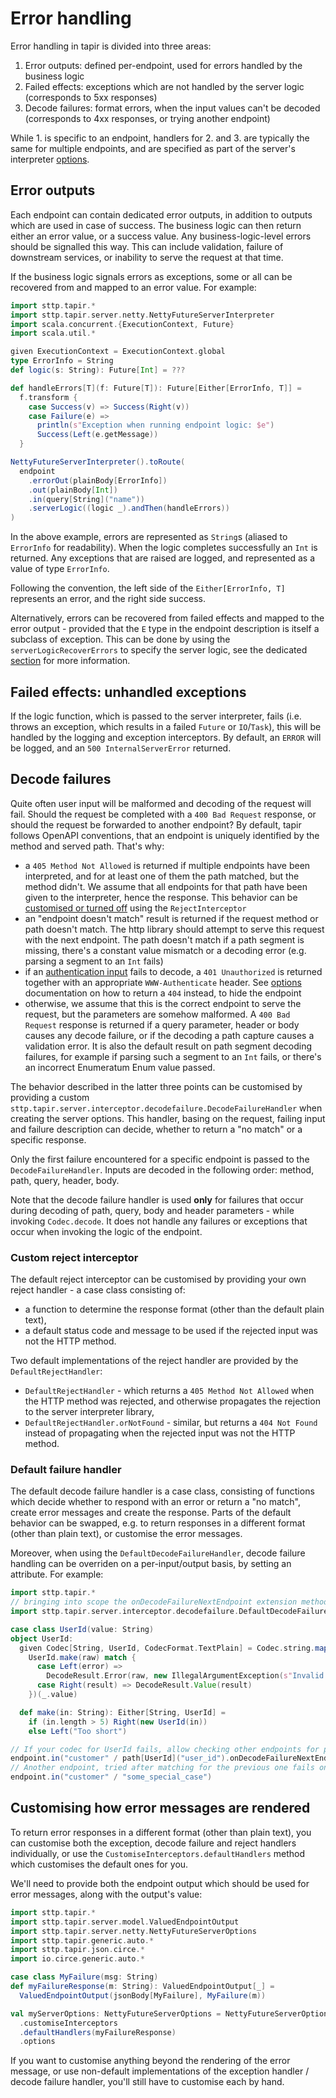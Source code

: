 # Error handling

Error handling in tapir is divided into three areas:

1. Error outputs: defined per-endpoint, used for errors handled by the business logic
2. Failed effects: exceptions which are not handled by the server logic (corresponds to 5xx responses)
3. Decode failures: format errors, when the input values can't be decoded (corresponds to 4xx responses, or
   trying another endpoint)

While 1. is specific to an endpoint, handlers for 2. and 3. are typically the same for multiple endpoints, and are
specified as part of the server's interpreter [options](options.md).

## Error outputs

Each endpoint can contain dedicated error outputs, in addition to outputs which are used in case of success. The
business logic can then return either an error value, or a success value. Any business-logic-level errors should
be signalled this way. This can include validation, failure of downstream services, or inability to serve the request
at that time.

If the business logic signals errors as exceptions, some or all can be recovered from and mapped to an error value.
For example:

```scala
import sttp.tapir.*
import sttp.tapir.server.netty.NettyFutureServerInterpreter
import scala.concurrent.{ExecutionContext, Future}
import scala.util.*

given ExecutionContext = ExecutionContext.global
type ErrorInfo = String
def logic(s: String): Future[Int] = ???

def handleErrors[T](f: Future[T]): Future[Either[ErrorInfo, T]] =
  f.transform {
    case Success(v) => Success(Right(v))
    case Failure(e) =>
      println(s"Exception when running endpoint logic: $e")
      Success(Left(e.getMessage))
  }

NettyFutureServerInterpreter().toRoute(
  endpoint
    .errorOut(plainBody[ErrorInfo])
    .out(plainBody[Int])
    .in(query[String]("name"))
    .serverLogic((logic _).andThen(handleErrors))
)
```

In the above example, errors are represented as `String`s (aliased to `ErrorInfo` for readability). When the
logic completes successfully an `Int` is returned. Any exceptions that are raised are logged, and represented as a
value of type `ErrorInfo`.

Following the convention, the left side of the `Either[ErrorInfo, T]` represents an error, and the right side success.

Alternatively, errors can be recovered from failed effects and mapped to the error output - provided that the `E` type
in the endpoint description is itself a subclass of exception. This can be done by using the `serverLogicRecoverErrors` 
to specify the server logic, see the dedicated [section](logic.md) for more information.

## Failed effects: unhandled exceptions

If the logic function, which is passed to the server interpreter, fails (i.e. throws an exception, which results in
a failed `Future` or `IO`/`Task`), this will be handled by the logging and exception interceptors. By default, an
`ERROR` will be logged, and an `500 InternalServerError` returned.

## Decode failures

Quite often user input will be malformed and decoding of the request will fail. Should the request be completed with a
`400 Bad Request` response, or should the request be forwarded to another endpoint? By default, tapir follows OpenAPI
conventions, that an endpoint is uniquely identified by the method and served path. That's why:

- a `405 Method Not Allowed` is returned if multiple endpoints have been interpreted, and for at least one of them
  the path matched, but the method didn't. We assume that all endpoints for that path have been given to the
  interpreter, hence the response. This behavior can be [customised or turned off](#custom-reject-interceptor) using the `RejectInterceptor`
- an "endpoint doesn't match" result is returned if the request method or path doesn't match. The http library should
  attempt to serve this request with the next endpoint. The path doesn't match if a path segment is missing, there's
  a constant value mismatch or a decoding error (e.g. parsing a segment to an `Int` fails)
- if an [authentication input](../endpoint/security.md) fails to decode, a `401 Unauthorized` is returned together with
  an appropriate `WWW-Authenticate` header. See [options](options.md) documentation on how to return a `404` instead,
  to hide the endpoint
- otherwise, we assume that this is the correct endpoint to serve the request, but the parameters are somehow
  malformed. A `400 Bad Request` response is returned if a query parameter, header or body causes any decode failure,
  or if the decoding a path capture causes a validation error. It is also the default result on path segment decoding failures,
  for example if parsing such a segment to an `Int` fails, or there's an incorrect Enumeratum Enum value passed.

The behavior described in the latter three points can be customised by providing a custom
`sttp.tapir.server.interceptor.decodefailure.DecodeFailureHandler` when creating the server options. This handler, basing on the request,
failing input and failure description can decide, whether to return a "no match" or a specific response.

Only the first failure encountered for a specific endpoint is passed to the `DecodeFailureHandler`. Inputs are decoded
in the following order: method, path, query, header, body.

Note that the decode failure handler is used **only** for failures that occur during decoding of path, query, body
and header parameters - while invoking `Codec.decode`. It does not handle any failures or exceptions that occur
when invoking the logic of the endpoint.

### Custom reject interceptor

The default reject interceptor can be customised by providing your own reject handler - a case class consisting of:

- a function to determine the response format (other than the default plain text),
- a default status code and message to be used if the rejected input was not the HTTP method.

Two default implementations of the reject handler are provided by the `DefaultRejectHandler`:

- `DefaultRejectHandler` - which returns a `405 Method Not Allowed` when the HTTP method was rejected, and otherwise 
  propagates the rejection to the server interpreter library,
- `DefaultRejectHandler.orNotFound` - similar, but returns a `404 Not Found` instead of propagating when the rejected 
  input was not the HTTP method.

### Default failure handler

The default decode failure handler is a case class, consisting of functions which decide whether to respond with
an error or return a "no match", create error messages and create the response. Parts of the default behavior can be
swapped, e.g. to return responses in a different format (other than plain text), or customise the error messages.

Moreover, when using the `DefaultDecodeFailureHandler`, decode failure handling can be overriden on a per-input/output
basis, by setting an attribute. For example:

```scala
import sttp.tapir.*
// bringing into scope the onDecodeFailureNextEndpoint extension method
import sttp.tapir.server.interceptor.decodefailure.DefaultDecodeFailureHandler.OnDecodeFailure.*

case class UserId(value: String)
object UserId:
  given Codec[String, UserId, CodecFormat.TextPlain] = Codec.string.mapDecode(raw =>
    UserId.make(raw) match {
      case Left(error) =>
        DecodeResult.Error(raw, new IllegalArgumentException(s"Invalid User value ($raw), failed with $error"))
      case Right(result) => DecodeResult.Value(result)
    })(_.value)

  def make(in: String): Either[String, UserId] =
    if (in.length > 5) Right(new UserId(in))
    else Left("Too short")

// If your codec for UserId fails, allow checking other endpoints for possible matches, like /customer/some_special_case
endpoint.in("customer" / path[UserId]("user_id").onDecodeFailureNextEndpoint)
// Another endpoint, tried after matching for the previous one fails on decoding of a UserId
endpoint.in("customer" / "some_special_case")
```

## Customising how error messages are rendered

To return error responses in a different format (other than plain text), you can customise both the exception, decode
failure and reject handlers individually, or use the `CustomiseInterceptors.defaultHandlers` method which customises the
default ones for you.

We'll need to provide both the endpoint output which should be used for error messages, along with the output's value:

```scala
import sttp.tapir.*
import sttp.tapir.server.model.ValuedEndpointOutput
import sttp.tapir.server.netty.NettyFutureServerOptions
import sttp.tapir.generic.auto.*
import sttp.tapir.json.circe.*
import io.circe.generic.auto.*

case class MyFailure(msg: String)
def myFailureResponse(m: String): ValuedEndpointOutput[_] =
  ValuedEndpointOutput(jsonBody[MyFailure], MyFailure(m))

val myServerOptions: NettyFutureServerOptions = NettyFutureServerOptions
  .customiseInterceptors
  .defaultHandlers(myFailureResponse)
  .options
```

If you want to customise anything beyond the rendering of the error message, or use non-default implementations of the
exception handler / decode failure handler, you'll still have to customise each by hand.
